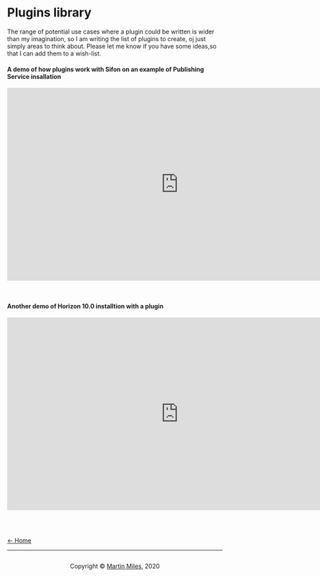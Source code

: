 # Plugins library

The range of potential use cases where a plugin could be written is wider than my imagination, so I am writing the list of plugins to create, oj just simply areas to think about. Please let me know if  you have some ideas,so that I can add them to a wish-list.



#### A demo of how plugins work with Sifon on an example of Publishing Service insallation
<p><iframe width="800" height="450" src="https://www.youtube.com/embed/_wClAjFrFLg?feature=oembed" frameborder="0" allow="accelerometer; autoplay; encrypted-media; gyroscope; picture-in-picture" allowfullscreen></iframe></p>

<br/>

#### Another demo of Horizon 10.0 installtion with a plugin
<p><iframe width="800" height="450" src="https://www.youtube.com/embed/YINq7sIlV6Q?feature=oembed" frameborder="0" allow="accelerometer; autoplay; encrypted-media; gyroscope; picture-in-picture" allowfullscreen></iframe></p>


<br/><br/>

[<- Home](/ "Home")	

<hr>

<footer>
<p style="float:left; width: 20%;">
</p>
<p style="float:left; width: 60%; text-align:center;">Copyright &copy; <a href="https://blog.MartinMiles.net">Martin Miles</a>, 2020</p>
<p style="float:left; width: 20%;">
</p>
</footer>